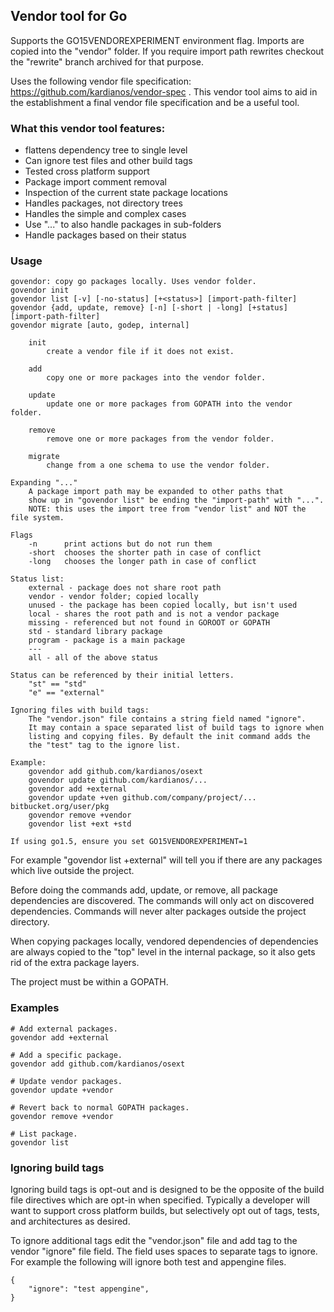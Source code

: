## Vendor tool for Go
Supports the GO15VENDOREXPERIMENT environment flag. Imports are copied into the 
"vendor" folder. If you require import path rewrites checkout the "rewrite" branch
archived for that purpose.

Uses the following vendor file specification:
https://github.com/kardianos/vendor-spec . This vendor tool aims to aid in the
establishment a final vendor file specification and be a useful tool.

### What this vendor tool features:
 * flattens dependency tree to single level
 * Can ignore test files and other build tags
 * Tested cross platform support
 * Package import comment removal
 * Inspection of the current state package locations
 * Handles packages, not directory trees
 * Handles the simple and complex cases
 * Use "..." to also handle packages in sub-folders
 * Handle packages based on their status

### Usage
```
govendor: copy go packages locally. Uses vendor folder.
govendor init
govendor list [-v] [-no-status] [+<status>] [import-path-filter]
govendor {add, update, remove} [-n] [-short | -long] [+status] [import-path-filter]
govendor migrate [auto, godep, internal]

	init
		create a vendor file if it does not exist.

	add
		copy one or more packages into the vendor folder.

	update
		update one or more packages from GOPATH into the vendor folder.

	remove
		remove one or more packages from the vendor folder.

	migrate
		change from a one schema to use the vendor folder.

Expanding "..."
	A package import path may be expanded to other paths that
	show up in "govendor list" be ending the "import-path" with "...".
	NOTE: this uses the import tree from "vendor list" and NOT the file system.

Flags
	-n		print actions but do not run them
	-short	chooses the shorter path in case of conflict
	-long	chooses the longer path in case of conflict

Status list:
	external - package does not share root path
	vendor - vendor folder; copied locally
	unused - the package has been copied locally, but isn't used
	local - shares the root path and is not a vendor package
	missing - referenced but not found in GOROOT or GOPATH
	std - standard library package
	program - package is a main package
	---
	all - all of the above status

Status can be referenced by their initial letters.
	"st" == "std"
	"e" == "external"

Ignoring files with build tags:
	The "vendor.json" file contains a string field named "ignore".
	It may contain a space separated list of build tags to ignore when
	listing and copying files. By default the init command adds the
	the "test" tag to the ignore list.

Example:
	govendor add github.com/kardianos/osext
	govendor update github.com/kardianos/...
	govendor add +external
	govendor update +ven github.com/company/project/... bitbucket.org/user/pkg
	govendor remove +vendor
	govendor list +ext +std

If using go1.5, ensure you set GO15VENDOREXPERIMENT=1
```

For example "govendor list +external" will tell you if there are any packages which
live outside the project.

Before doing the commands add, update, or remove, all package dependencies are
discovered. The commands will only act on discovered dependencies. Commands will
never alter packages outside the project directory.

When copying packages locally, vendored dependencies of dependencies are always
copied to the "top" level in the internal package, so it also gets rid of the
extra package layers.

The project must be within a GOPATH.

### Examples
```
# Add external packages.
govendor add +external

# Add a specific package.
govendor add github.com/kardianos/osext

# Update vendor packages.
govendor update +vendor

# Revert back to normal GOPATH packages.
govendor remove +vendor

# List package.
govendor list
```

### Ignoring build tags
Ignoring build tags is opt-out and is designed to be the opposite of the build
file directives which are opt-in when specified. Typically a developer will
want to support cross platform builds, but selectively opt out of tags, tests,
and architectures as desired.

To ignore additional tags edit the "vendor.json" file and add tag to the vendor
"ignore" file field. The field uses spaces to separate tags to ignore.
For example the following will ignore both test and appengine files.
```
{
	"ignore": "test appengine",
}
```
